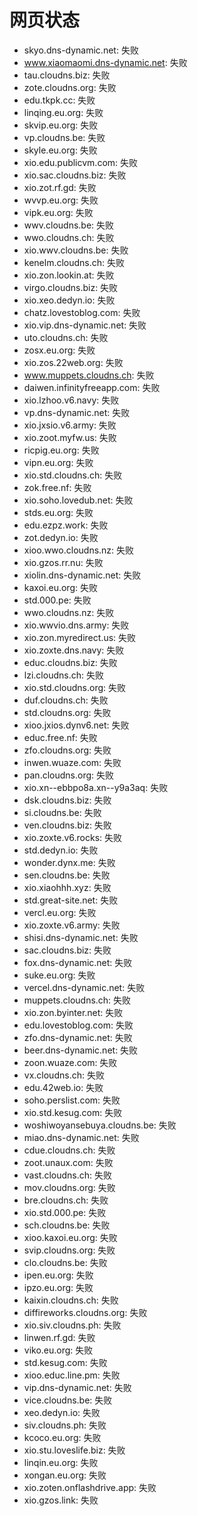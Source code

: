 # 网页状态
- skyo.dns-dynamic.net: 失败
- www.xiaomaomi.dns-dynamic.net: 失败
- tau.cloudns.biz: 失败
- zote.cloudns.org: 失败
- edu.tkpk.cc: 失败
- linqing.eu.org: 失败
- skvip.eu.org: 失败
- vp.cloudns.be: 失败
- skyle.eu.org: 失败
- xio.edu.publicvm.com: 失败
- xio.sac.cloudns.biz: 失败
- xio.zot.rf.gd: 失败
- wvvp.eu.org: 失败
- vipk.eu.org: 失败
- wwv.cloudns.be: 失败
- wwo.cloudns.ch: 失败
- xio.wwv.cloudns.be: 失败
- kenelm.cloudns.ch: 失败
- xio.zon.lookin.at: 失败
- virgo.cloudns.biz: 失败
- xio.xeo.dedyn.io: 失败
- chatz.lovestoblog.com: 失败
- xio.vip.dns-dynamic.net: 失败
- uto.cloudns.ch: 失败
- zosx.eu.org: 失败
- xio.zos.22web.org: 失败
- www.muppets.cloudns.ch: 失败
- daiwen.infinityfreeapp.com: 失败
- xio.lzhoo.v6.navy: 失败
- vp.dns-dynamic.net: 失败
- xio.jxsio.v6.army: 失败
- xio.zoot.myfw.us: 失败
- ricpig.eu.org: 失败
- vipn.eu.org: 失败
- xio.std.cloudns.ch: 失败
- zok.free.nf: 失败
- xio.soho.lovedub.net: 失败
- stds.eu.org: 失败
- edu.ezpz.work: 失败
- zot.dedyn.io: 失败
- xioo.wwo.cloudns.nz: 失败
- xio.gzos.rr.nu: 失败
- xiolin.dns-dynamic.net: 失败
- kaxoi.eu.org: 失败
- std.000.pe: 失败
- wwo.cloudns.nz: 失败
- xio.wwvio.dns.army: 失败
- xio.zon.myredirect.us: 失败
- xio.zoxte.dns.navy: 失败
- educ.cloudns.biz: 失败
- lzi.cloudns.ch: 失败
- xio.std.cloudns.org: 失败
- duf.cloudns.ch: 失败
- std.cloudns.org: 失败
- xioo.jxios.dynv6.net: 失败
- educ.free.nf: 失败
- zfo.cloudns.org: 失败
- inwen.wuaze.com: 失败
- pan.cloudns.org: 失败
- xio.xn--ebbpo8a.xn--y9a3aq: 失败
- dsk.cloudns.biz: 失败
- si.cloudns.be: 失败
- ven.cloudns.biz: 失败
- xio.zoxte.v6.rocks: 失败
- std.dedyn.io: 失败
- wonder.dynx.me: 失败
- sen.cloudns.be: 失败
- xio.xiaohhh.xyz: 失败
- std.great-site.net: 失败
- vercl.eu.org: 失败
- xio.zoxte.v6.army: 失败
- shisi.dns-dynamic.net: 失败
- sac.cloudns.biz: 失败
- fox.dns-dynamic.net: 失败
- suke.eu.org: 失败
- vercel.dns-dynamic.net: 失败
- muppets.cloudns.ch: 失败
- xio.zon.byinter.net: 失败
- edu.lovestoblog.com: 失败
- zfo.dns-dynamic.net: 失败
- beer.dns-dynamic.net: 失败
- zoon.wuaze.com: 失败
- vx.cloudns.ch: 失败
- edu.42web.io: 失败
- soho.perslist.com: 失败
- xio.std.kesug.com: 失败
- woshiwoyansebuya.cloudns.be: 失败
- miao.dns-dynamic.net: 失败
- cdue.cloudns.ch: 失败
- zoot.unaux.com: 失败
- vast.cloudns.ch: 失败
- mov.cloudns.org: 失败
- bre.cloudns.ch: 失败
- xio.std.000.pe: 失败
- sch.cloudns.be: 失败
- xioo.kaxoi.eu.org: 失败
- svip.cloudns.org: 失败
- clo.cloudns.be: 失败
- ipen.eu.org: 失败
- ipzo.eu.org: 失败
- kaixin.cloudns.ch: 失败
- diffireworks.cloudns.org: 失败
- xio.siv.cloudns.ph: 失败
- linwen.rf.gd: 失败
- viko.eu.org: 失败
- std.kesug.com: 失败
- xioo.educ.line.pm: 失败
- vip.dns-dynamic.net: 失败
- vice.cloudns.be: 失败
- xeo.dedyn.io: 失败
- siv.cloudns.ph: 失败
- kcoco.eu.org: 失败
- xio.stu.loveslife.biz: 失败
- linqin.eu.org: 失败
- xongan.eu.org: 失败
- xio.zoten.onflashdrive.app: 失败
- xio.gzos.link: 失败
